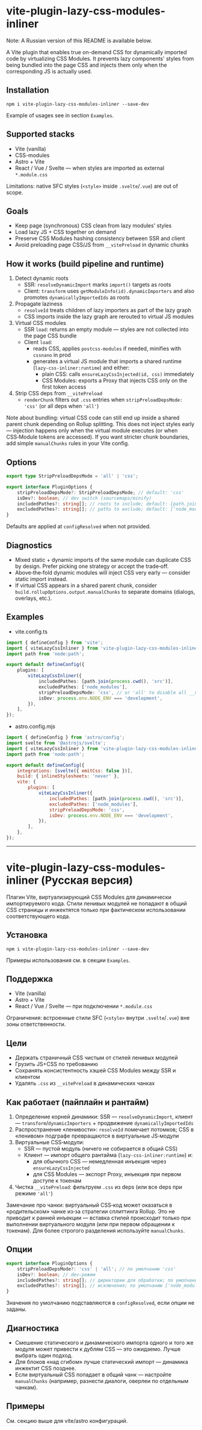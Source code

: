 # vite-plugin-lazy-css-modules-inliner

Note: A Russian version of this README is available below.

A Vite plugin that enables true on-demand CSS for dynamically imported code by virtualizing CSS Modules. It prevents lazy components' styles from being bundled into the page CSS and injects them only when the corresponding JS is actually used.

## Installation

`npm i vite-plugin-lazy-css-modules-inliner --save-dev`

Example of usages see in section `Examples`.

## Supported stacks

- Vite (vanilla)
- CSS-modules
- Astro + Vite
- React / Vue / Svelte — when styles are imported as external `*.module.css`

Limitations: native SFC styles (`<style>` inside `.svelte`/`.vue`) are out of scope.

## Goals

- Keep page (synchronous) CSS clean from lazy modules' styles
- Load lazy JS + CSS together on demand
- Preserve CSS Modules hashing consistency between SSR and client
- Avoid preloading page CSS/JS from `__vitePreload` in dynamic chunks

## How it works (build pipeline and runtime)

1) Detect dynamic roots
   - SSR: `resolveDynamicImport` marks `import()` targets as roots
   - Client: `transform` uses `getModuleInfo(id).dynamicImporters` and also promotes `dynamicallyImportedIds` as roots
2) Propagate laziness
   - `resolveId` treats children of lazy importers as part of the lazy graph
   - CSS imports inside the lazy graph are rerouted to virtual JS modules
3) Virtual CSS modules
   - SSR `load`: returns an empty module — styles are not collected into the page CSS bundle
   - Client `load`:
     - reads CSS, applies `postcss-modules` if needed, minifies with `cssnano` in prod
     - generates a virtual JS module that imports a shared runtime (`lazy-css-inliner:runtime`)
       and either:
       - plain CSS: calls `ensureLazyCssInjected(id, css)` immediately
       - CSS Modules: exports a Proxy that injects CSS only on the first token access
4) Strip CSS deps from `__vitePreload`
   - `renderChunk` filters out `.css` entries when `stripPreloadDepsMode: 'css'` (or all deps when `'all'`)

Note about bundling: virtual CSS code can still end up inside a shared parent chunk depending on Rollup splitting. This does not inject styles early — injection happens only when the virtual module executes (or when CSS‑Module tokens are accessed). If you want stricter chunk boundaries, add simple `manualChunks` rules in your Vite config.

## Options

```ts
export type StripPreloadDepsMode = 'all' | 'css';

export interface PluginOptions {
    stripPreloadDepsMode?: StripPreloadDepsMode; // default: 'css'
    isDev?: boolean; // dev switch (sourcemaps/minify)
    includedPathes?: string[]; // roots to include; default: [path.join(root,'src')]
    excludedPathes?: string[]; // paths to exclude; default: ['node_modules']
}
```

Defaults are applied at `configResolved` when not provided.

## Diagnostics

- Mixed static + dynamic imports of the same module can duplicate CSS by design. Prefer picking one strategy or accept the trade‑off.
- Above‑the‑fold dynamic modules will inject CSS very early — consider static import instead.
 - If virtual CSS appears in a shared parent chunk, consider `build.rollupOptions.output.manualChunks` to separate domains (dialogs, overlays, etc.).

## Examples

- vite.config.ts

```ts
import { defineConfig } from 'vite';
import { viteLazyCssInliner } from 'vite-plugin-lazy-css-modules-inliner';
import path from 'node:path';

export default defineConfig({
    plugins: [
        viteLazyCssInliner({
            includedPathes: [path.join(process.cwd(), 'src')],
            excludedPathes: ['node_modules'],
            stripPreloadDepsMode: 'css', // or 'all' to disable all __vitePreload deps
            isDev: process.env.NODE_ENV === 'development',
        }),
    ],
});
```

- astro.config.mjs

```js
import { defineConfig } from 'astro/config';
import svelte from '@astrojs/svelte';
import { viteLazyCssInliner } from 'vite-plugin-lazy-css-modules-inliner';
import path from 'node:path';

export default defineConfig({
    integrations: [svelte({ emitCss: false })],
    build: { inlineStylesheets: 'never' },
    vite: {
        plugins: [
            viteLazyCssInliner({
                includedPathes: [path.join(process.cwd(), 'src')],
                excludedPathes: ['node_modules'],
                stripPreloadDepsMode: 'css',
                isDev: process.env.NODE_ENV === 'development',
            }),
        ],
    },
});
```

---

# vite-plugin-lazy-css-modules-inliner (Русская версия)

Плагин Vite, виртуализирующий CSS Modules для динамически импортируемого кода. Стили ленивых модулей не попадают в общий CSS страницы и инжектятся только при фактическом использовании соответствующего кода.

## Установка

`npm i vite-plugin-lazy-css-modules-inliner --save-dev`

Примеры использования см. в секции `Examples`.

## Поддержка

- Vite (vanilla)
- Astro + Vite
- React / Vue / Svelte — при подключении `*.module.css`

Ограничения: встроенные стили SFC (`<style>` внутри `.svelte`/`.vue`) вне зоны ответственности.

## Цели

- Держать страничный CSS чистым от стилей ленивых модулей
- Грузить JS+CSS по требованию
- Сохранять консистентность хэшей CSS Modules между SSR и клиентом
- Удалять `.css` из `__vitePreload` в динамических чанках

## Как работает (пайплайн и рантайм)

1) Определение корней динамики: SSR — `resolveDynamicImport`, клиент — `transform`/`dynamicImporters` + продвижение `dynamicallyImportedIds`
2) Распространение «ленивости»: `resolveId` помечает потомков; CSS в «ленивом» подграфе превращаются в виртуальные JS‑модули
3) Виртуальные CSS‑модули:
   - SSR — пустой модуль (ничего не собирается в общий CSS)
   - Клиент — импорт общего рантайма (`lazy-css-inliner:runtime`) и:
     - для обычного CSS — немедленная инъекция через `ensureLazyCssInjected`
     - для CSS Modules — экспорт Proxy, инъекция при первом доступе к токенам
4) Чистка `__vitePreload`: фильтруем `.css` из deps (или все deps при режиме `'all'`)

Замечание про чанки: виртуальный CSS‑код может оказаться в «родительском» чанке из‑за стратегии сплиттинга Rollup. Это не приводит к ранней инъекции — вставка стилей происходит только при выполнении виртуального модуля (или при первом обращении к токенам). Для более строгого разделения используйте `manualChunks`.

## Опции

```ts
export interface PluginOptions {
    stripPreloadDepsMode?: 'css' | 'all'; // по умолчанию 'css'
    isDev?: boolean; // dev‑режим
    includedPathes?: string[]; // директории для обработки; по умолчанию [root/src]
    excludedPathes?: string[]; // исключения; по умолчанию ['node_modules']
}
```

Значения по умолчанию подставляются в `configResolved`, если опции не заданы.

## Диагностика

- Смешение статического и динамического импорта одного и того же модуля может привести к дублям CSS — это ожидаемо. Лучше выбрать один подход.
- Для блоков «над сгибом» лучше статический импорт — динамика инжектит CSS позднее.
 - Если виртуальный CSS попадает в общий чанк — настройте `manualChunks` (например, разнести диалоги, оверлеи по отдельным чанкам).

## Примеры

См. секцию выше для vite/astro конфигураций.
